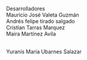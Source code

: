 
Desarrolladores
<br>
Mauricio José Valeta Guzmán
<br>
Andrés felipe tirado salgado
<br>
Cristian Tarras Marquez 
<br>
Maira Martínez Avila

<br>
Yuranis Maria Ubarnes Salazar